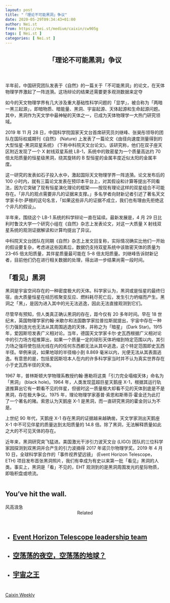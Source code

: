 ```yaml
---
layout: post
title: "「理论不可能黑洞」争议"
date: 2020-05-29T09:34:43+01:00
author: Nei.st
from: https://nei.st/medium/caixin/cw905g
tags: [ Nei.st ]
categories: [ Nei.st ]
---
```


<article class="post-20187 post type-post status-publish format-standard hentry category-caixin" id="post-20187"> <header class="page-header medium Archives"><div class="page-header__image"></div><div class="page-header__content"><h1 class="page-title text-align-center">「理论不可能黑洞」争议</h1></div> </header><div class="entry-content aesop-entry-content" id="post-20187-content"><link as="font" crossorigin="anonymous" href="//cdn.jsdelivr.net/gh/0nd1jyU39XQ/_/glyph/font-face/0uIzqoZjSuJfvSBnvgXTcApMtcVhMcpr.woff" rel="preload" type="font/woff"/><link as="font" crossorigin="anonymous" href="//cdn.jsdelivr.net/gh/0nd1jyU39XQ/_/glyph/font-face/1sTnSLZWDKucPX6SAk.woff" rel="preload" type="font/woff"/><p class="blog-post__description">半年前，中国研究团队发表于《自然》的一篇关于「不可能黑洞」的论文，在天体物理学界激起了一阵涟漪。这场辩论的结果还需要更多观测数据来定夺</p><span id="more-20187"></span><div class="container img"></div><p>如今的天文物理学界有几大涉及重大基础性科学问题的「显学」，被合称为「两暗一黑三起源」，即暗物质、暗能量、黑洞、宇宙起源、天体起源和生命起源问题。其中，黑洞作为天文学中最神秘的天体之一，已成为天体物理学一大热门研究领域。</p><p>2019 年 11 月 28 日，中国科学院国家天文台首席研究员刘继峰、张昊彤领导的团队在国际权威期刊《自然》 (Nature) 上发表了一篇论文《由径向速度测量得到的大型恒星-黑洞双星系统》 (下称中科院天文台论文)。该研究称，他们在双子座天区附近发现了一个 X 射线双星系统 LB-1，系统中的致密星为一个质量高达约 70 倍太阳质量的恒星级黑洞，绕其旋转的 B 型恒星的金属丰度近似太阳的金属丰度。</p><p>这一研究的发表如石子投入水中，激起国际天文物理学界一阵涟漪。论文发布后的 100 小时内，就有三篇论文发表在预印本平台上，对其假设和计算等提出不同看法，因为它突破了现有恒星演化理论的框架——按现有理论这样的双星组合不可能存在。「非凡的观点需要非凡的证据来支撑。」多名学者向财新记者引述了著名天文学家卡尔·萨根的这句名言，「如果这些非凡的证据不成立，我们也有理由先拒绝这个非凡的假设」。</p><p>半年来，围绕这个 LB-1 系统的科学辩论一直在延续。最新发展是，4 月 29 日比利时鲁汶大学一个研究小组在《自然》杂志上发表论文，对这一大质量 X 射线双星系统的观测证据解读和计算均提出了异议。</p><p>中科院天文台团队在同期《自然》杂志上发文回复称，实际情况确实比他们一开始的假设要复杂，考虑进这些因素后，数据仍支持双星系统中该致密天体的质量为 23–65 倍太阳质量，其伴星质量最可能在 5–8 倍太阳质量。刘继峰告诉财新记者，目前他们仍在进行相关数据的处理，得出进一步结果尚需一段时间。</p><div class="code-block code-block-1" style="margin: 8px 0; clear: both;"><div class="container ads_KbHEVhh8Rw"><div class="card card--blog post-sidebar"><div class="card-body"><div class="logo_ngcontent-kty-0"> </div><div class="iframe-blocker U6XAMK63Vh00WqvF2BacIQ"><div class="background-h60B"> </div><div class="WumZiPCS4MeMw4pxQ"> </div></div></div><div class="card-footer"><div class="card-footer-wrapper" layout="row bottom-left"></div></div></div></div></div><h2>「看见」黑洞</h2><p>黑洞是宇宙空间存在的一种密度极大的天体。科学家认为，黑洞或是恒星的最终归宿，由大质量恒星在经历核聚变反应、燃料耗尽死亡后，发生引力坍缩而产生。黑洞之「黑」，是因为进入其中的光无法逃逸，因此无法直接观测到它们。</p><p>尽管早有预知，但人类真正确认黑洞的存在，距今仅有 20 多年时间。早在 18 世纪末，英国物理学家约翰·米歇尔和法国数学家拉普拉斯就提出，宇宙中存在一种引力强到连光也无法从其周围逃逸的天体，并称之为「暗星」 (Dark Star)。1915 年，爱因斯坦发表广义相对论。当年，德国天文学家卡尔·史瓦西根据广义相对论中的引力场方程推算出，如果一个质量一定的球形天体坍缩到特定范围以内，其引力场之强将使包括光线在内的任何东西都无法从其中逃逸，这个特定范围即史瓦西半径。举例来说，如果地球的半径缩小到 8.869 毫米以内，光便无法从其表面逃逸。有意思的是，包括爱因斯坦本人在内的许多科学家当时并不认为真实世界存在小于史瓦西半径的天体。</p><p>1967 年，普林斯顿大学物理系教授约翰·惠勒将这类「引力完全塌缩天体」命名为「黑洞」 (black hole)。1964 年，人类发现蓝超巨星天鹅座 X-1，根据其运行轨道推算出它有一颗看不见的伴星，但彼时这一质量极大却看不见的天体到底是不是黑洞，存在极大争议。1975 年，理论物理学家基普·索恩和斯蒂芬·霍金还为此打了一个著名的赌。索恩认为天鹅座 X-1 是黑洞，而一直研究黑洞的霍金则认为不是。</p><p>上世纪 90 年代，天鹅座 X-1 存在黑洞的证据越来越确凿，天文学家测出天鹅座 X-1 中不可见伴星的质量达到太阳质量的 14.8 倍。除了黑洞，无法解释质量如此之大的不可见天体的存在。</p><p>近年来，黑洞研究突飞猛进。美国激光干涉引力波天文台 (LIGO) 团队的三位科学家因探测到双黑洞并合产生的引力波摘得 2017 年诺贝尔物理学奖。2019 年 4 月 10 日，全球科学家合作的「事件视界望远镜」 (Event Horizon Telescope，ETH) 项目发布首张黑洞照片，我们有幸成为有史以来第一批「看见」黑洞的人类。事实上，黑洞是「看」不见的，EHT 观测到的是黑洞周围发光的星际物质，即吸积盘或喷流。</p><div class="aesop-content-comp-wrap aesop-content-comp-columns-1" id="aesop-content-component"><div class="container img gfw edge"><div class="BarrierFailsafe__fullBarrier___2bFWd"><div class="aspectRatioPlaceholder nykpaywall"><div class="progressiveMedia" data-height="880" data-width="1040"> <img alt="" class="progressiveMedia-image lazyload" data-src="https://cdn.jsdelivr.net/gh/0nd1jyU39XQ/_/img/1/full-desktop@2x.png" src="https://cdn.jsdelivr.net/gh/0nd1jyU39XQ/_/img/1/full-desktop@2x.png"/></div></div><h1 class="BarrierFailsafe__header___1VGQh">You’ve hit the wall.</h1><div class="BarrierFailsafe__body___2hQxl">风高浪急 <a class="wdAUwEkxSXQjBoQ" href="https://nei.st/medium/j2c6srlbezlceyrdintsxq" rel="noopener noreferrer nofollow" target="_blank"><span class="svgIcon svgIcon--questionMark svgIcon--19px"></span></a></div></div></div></div><section class="jsx-1092709871 collection"> <header class="jsx-1092709871 container"> <span class="jsx-65431776 text-icon text-right size-md spacing-xxtight weight-medium"> <span class="jsx-65431776 text"><span class="jsx-1092709871">Related</span></span></span> </header><ul class="jsx-1092709871 collection-list"><li class="jsx-1092709871"> <section class="jsx-2013367371 container"><div class="jsx-2013367371 content no-cover type-collection"><div class="jsx-2013367371 left"> <a class="jsx-2013367371" href="https://nei.st/medium/bloomberg/the-bloomberg-50/event-horizon-telescope-leadership-team"><h2 class="jsx-2996311878 sidebar">Event Horizon Telescope leadership team</h2></a></div></div> </section></li><li class="jsx-1092709871"> <section class="jsx-2013367371 container"><div class="jsx-2013367371 content no-cover type-collection"><div class="jsx-2013367371 left"> <a class="jsx-2013367371" href="https://nei.st/medium/economist/empty-sky-empty-earth"><h2 class="jsx-2996311878 sidebar">空荡荡的夜空，空荡荡的地球？</h2></a></div></div> </section></li><li class="jsx-1092709871"> <section class="jsx-2013367371 container"><div class="jsx-2013367371 content no-cover type-collection"><div class="jsx-2013367371 left"> <a class="jsx-2013367371" href="https://nei.st/medium/economist/masters-of-the-universe"><h2 class="jsx-2996311878 sidebar">宇宙之王</h2></a></div></div> </section></li></ul> </section><div class="container qyoLgsBMfk2RyP6PZqEQUQ"><div class="TA9FsqtAclEQEnnC"><a class="q9pBoz6iftkg" href="https://nei.st/medium/caixin?source=cw905"><div class="ISq0AssRMiRdK46s31e1tA"><div class="VBC0sS11TRzyNj7ur4DqLQ"></div></div></a></div></div><div class="code-block code-block-2" style="margin: 8px 0; clear: both;"> <br/><div class="container ads_KbHEVhh8Rw"><div class="card card--blog post-sidebar"><div class="card-body"><div class="logo_ngcontent-kty-0"> </div><div class="iframe-blocker U6XAMK63Vh00WqvF2BacIQ"><div class="background-h60B"> </div><div class="WumZiPCS4MeMw4pxQ"> </div></div></div><div class="card-footer"><div class="card-footer-wrapper" layout="row bottom-left"></div></div></div></div></div></div> <footer class="entry-footer"><div class="categories icon-link"><a href="https://nei.st/category/medium/caixin" rel="category tag">Caixin Weekly</a></div> </footer></article>
